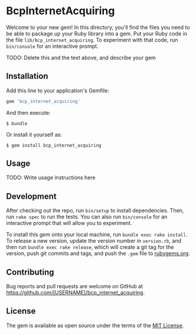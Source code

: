 # BcpInternetAcquiring

Welcome to your new gem! In this directory, you'll find the files you need to be able to package up your Ruby library into a gem. Put your Ruby code in the file `lib/bcp_internet_acquiring`. To experiment with that code, run `bin/console` for an interactive prompt.

TODO: Delete this and the text above, and describe your gem

## Installation

Add this line to your application's Gemfile:

```ruby
gem 'bcp_internet_acquiring'
```

And then execute:

    $ bundle

Or install it yourself as:

    $ gem install bcp_internet_acquiring

## Usage

TODO: Write usage instructions here

## Development

After checking out the repo, run `bin/setup` to install dependencies. Then, run `rake spec` to run the tests. You can also run `bin/console` for an interactive prompt that will allow you to experiment.

To install this gem onto your local machine, run `bundle exec rake install`. To release a new version, update the version number in `version.rb`, and then run `bundle exec rake release`, which will create a git tag for the version, push git commits and tags, and push the `.gem` file to [rubygems.org](https://rubygems.org).

## Contributing

Bug reports and pull requests are welcome on GitHub at https://github.com/[USERNAME]/bcp_internet_acquiring.

## License

The gem is available as open source under the terms of the [MIT License](https://opensource.org/licenses/MIT).
